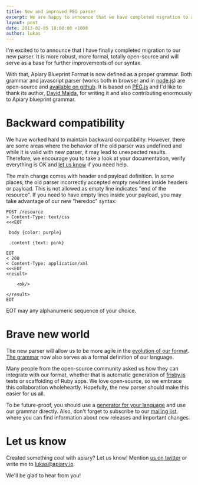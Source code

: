 ```yaml
---
title: New and improved PEG parser
excerpt: We are happy to announce that we have completed migration to a rewrite of our blueprint parser. The parser is now open-source and will serve as a base for further improvements of our format.
layout: post
date: 2013-02-05 18:00:00 +1000
author: lukas
---
```


I'm excited to to announce that I have finally completed migration
to our new parser. It is more robust, more formal, totally open-source
and will serve as a base for further improvements of our syntax.

With that, Apiary Blueprint Format is now defined as a proper grammar.
Both grammar and javascript parser (works both in browser and in
[node.js](http://nodejs.org/)) are open-source and
[available on github](https://github.com/apiaryio/blueprint-parser).
It is based on [PEG.js](https://pegjs.org/)
and I'd like to thank its author, [David Majda](http://majda.cz/),
for writing it and also contributing enormously to Apiary blueprint grammar.

# Backward compatibility

We have worked hard to maintain backward compatibility. However, there
are some areas where the behavior of the old parser
was undefined and while it is valid with new parser, it may lead to
unexpected results. Therefore, we encourage you to take a look at your
documentation, verify everything is OK and [let us know](http://support.apiary.io/)
if you need help.

The main change comes with header and payload definition. In some places,
the old parser incorrectly accepted empty newlines inside headers or
payload. This is not allowed as empty line indicates "end of the
resource". If you need to have empty lines inside your payload, you
may take advantage of our new "heredoc" syntax:

	POST /resource
	> Content-Type: text/css
	<<<EOT

	 body {color: purple}

	 .content {text: pink}

	EOT
	< 200
	< Content-Type: application/xml
	<<<EOT
	<result>

	    <ok/>

	</result>
	EOT

EOT may any alphanumeric sequence of your choice.

# Brave new world

The new parser will allow us to be more agile in the [evolution of our format](https://blog.apiary.io/New-API-Blueprint-Format).
[The grammar](https://github.com/apiaryio/blueprint-parser/blob/master/src/apiary-blueprint-parser.pegjs)
now also serves as a formal definition of our language.

Many people from the open-source community asked us how they can integrate with our format, whether that is automatic generation of [frisby.js](http://frisbyjs.com/) tests or scaffolding of Ruby apps. We love open-source, so we embrace this collaboration wholeheartly.
Hopefully, the new parser should make this easier for us all.

To be future-proof, you should use a [generator for your language](http://en.wikipedia.org/wiki/Comparison_of_parser_generators#Parsing_expression_grammars.2C_deterministic_boolean_grammars)
and use our grammar directly. Also, don't forget to subscribe to our
[mailing list](https://groups.google.com/forum/?fromgroups#!forum/apiary-blueprint-parser),
where you can find information about new releases and important changes.

# Let us know

Created something cool with apiary? Let us know! Mention [us on twitter](http://twitter.com/apiaryio) or write me to [lukas@apiary.io](mailto:lukas@apiary.io).

We'll be glad to hear from you!

